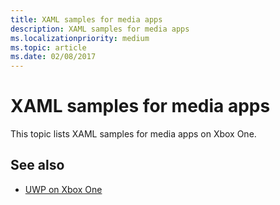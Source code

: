 ```yaml
---
title: XAML samples for media apps
description: XAML samples for media apps
ms.localizationpriority: medium
ms.topic: article
ms.date: 02/08/2017
---
```

# XAML samples for media apps

This topic lists XAML samples for media apps on Xbox One.

## See also
- [UWP on Xbox One](index.md)
